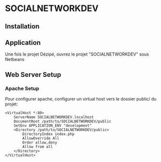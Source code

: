 SOCIALNETWORKDEV
=======================

Installation
------------

Application
-----------

Une fois le projet Dézipé, ouvrez le projet "SOCIALNETWORKDEV" sous Netbeans


Web Server Setup
----------------

### Apache Setup

Pour configurer apache, configurer un virtual host vers le dossier public/ du projet:

    <VirtualHost *:80>
        ServerName SOCIALNETWORKDEV.localhost
        DocumentRoot /path/to/SOCIALNETWORKDEV/public
        SetEnv APPLICATION_ENV "development"
        <Directory /path/to/SOCIALNETWORKDEV/public>
            DirectoryIndex index.php
            AllowOverride All
            Order allow,deny
            Allow from all
        </Directory>
    </VirtualHost>
